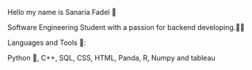 Hello my name is Sanaria Fadel 🌸

Software Engineering Student with a passion for backend developing.👩‍💻


Languages and Tools 🤖:

Python 🐍, C++, SQL, CSS, HTML, Panda, R, Numpy and tableau


